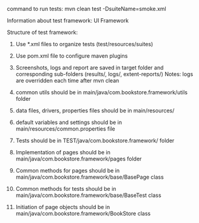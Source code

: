 command to run tests:
mvn clean test -DsuiteName=smoke.xml


Information about test framework:
UI Framework 

Structure of test framework:
1. Use *.xml files to organize tests (test/resources/suites)
2. Use pom.xml file to configure maven plugins
3. Screenshots, logs and report are saved in target folder and corresponding sub-folders
(results/, logs/, extent-reports/) 
Notes: logs are overridden each time after mvn clean 
4. common utils should be in main/java/com.bookstore.framework/utils folder
5. data files, drivers, properties files should be in main/resources/
6. default variables and settings should be in main/resources/common.properties file

7. Tests should be in TEST/java/com.bookstore.framework/ folder
8. Implementation of pages should be in main/java/com.bookstore.framework/pages folder
9. Common methods for pages should be in main/java/com.bookstore.framework/base/BasePage class
10. Common methods for tests should be in main/java/com.bookstore.framework/base/BaseTest class
11. Initiation of page objects should be in main/java/com.bookstore.framework/BookStore class





